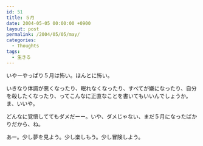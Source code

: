 ```yaml
---
id: 51
title: ５月
date: 2004-05-05 00:00:00 +0900
layout: post
permalink: /2004/05/05/may/
categories:
  - Thoughts
tags:
  - 生きる
---
```

いやーやっぱり５月は怖い。ほんとに怖い。
  
いきなり体調が悪くなったり、眠れなくなったり、すべてが嫌になったり、自分を殺したくなったり、ってこんなに正直なことを書いてもいいんでしょうか。ま、いいや。
  
どんなに覚悟しててもダメだーー。いや、ダメじゃない、まだ５月になったばかりだから、ね。
  
あー。少し夢を見よう。少し楽しもう。少し冒険しよう。
